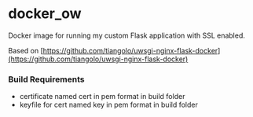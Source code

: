 # docker_ow

Docker image for running my custom Flask application with SSL enabled.

Based on [https://github.com/tiangolo/uwsgi-nginx-flask-docker](https://github.com/tiangolo/uwsgi-nginx-flask-docker)

### Build Requirements
- certificate named cert in pem format in build folder
- keyfile for cert named key in pem format in build folder
